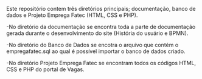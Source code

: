 Este repositório contem três diretórios principais; documentação, banco de dados e Projeto Emprega Fatec (HTML, CSS e PHP).

-No diretório da documentação se encontra toda a parte de documentação gerada durante o desenvolvimento do site (História do usuário e BPMN).

-No diretório do Banco de Dados se encotra o arquivo  que contém o empregafatec.sql ao qual é possível importar o banco de dados criado. 

-No diretório Projeto Emprega Fatec se encontram todos os códigos HTML, CSS e PHP do portal de Vagas.
